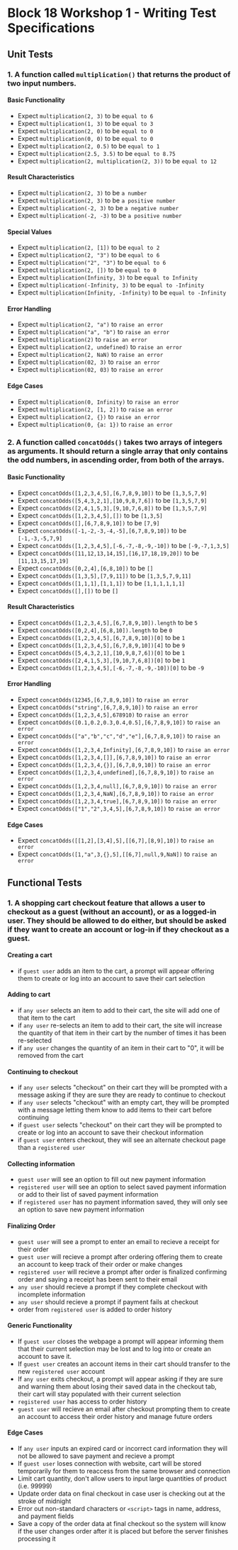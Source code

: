 # Block 18 Workshop 1 - Writing Test Specifications
## Unit Tests
### 1. A function called `multiplication()` that returns the product of two input numbers.
#### Basic Functionality
  - Expect `multiplication(2, 3)` to be `equal to 6`
  - Expect `multiplication(1, 3)` to be `equal to 3`
  - Expect `multiplication(2, 0)` to be `equal to 0`
  - Expect `multiplication(0, 0)` to be `equal to 0`
  - Expect `multiplication(2, 0.5)` to be `equal to 1`
  - Expect `multiplication(2.5, 3.5)` to be `equal to 8.75`
  - Expect `multiplication(2, multiplication(2, 3))` to be `equal to 12`
#### Result Characteristics
  - Expect `multiplication(2, 3)` to be `a number`
  - Expect `multiplication(2, 3)` to be `a positive number`
  - Expect `multiplication(-2, 3)` to be `a negative number`
  - Expect `multiplication(-2, -3)` to be `a positive number`
#### Special Values
  - Expect `multiplication(2, [1])` to be `equal to 2`
  - Expect `multiplication(2, "3")` to be `equal to 6`
  - Expect `multiplication("2", "3")` to be `equal to 6`
  - Expect `multiplication(2, [])` to be `equal to 0`
  - Expect `multiplication(Infinity, 3)` to be `equal to Infinity`
  - Expect `multiplication(-Infinity, 3)` to be `equal to -Infinity`
  - Expect `multiplication(Infinity, -Infinity)` to be `equal to -Infinity`
#### Error Handling
  - Expect `multiplication(2, "a")` to `raise an error`
  - Expect `multiplication("a", "b")` to `raise an error`
  - Expect `multiplication(2)` to `raise an error`
  - Expect `multiplication(2, undefined)` to `raise an error`
  - Expect `multiplication(2, NaN)` to `raise an error`
  - Expect `multiplication(02, 3)` to `raise an error`
  - Expect `multiplication(02, 03)` to `raise an error`
#### Edge Cases
  - Expect `multiplication(0, Infinity)` to `raise an error`
  - Expect `multiplication(2, [1, 2])` to `raise an error`
  - Expect `multiplication(2, {})` to `raise an error`
  - Expect `multiplication(0, {a: 1})` to `raise an error`

### 2. A function called `concatOdds()` takes two arrays of integers as arguments. It should return a single array that only contains the odd numbers, in ascending order, from both of the arrays.
#### Basic Functionality
  - Expect `concatOdds([1,2,3,4,5],[6,7,8,9,10])` to be `[1,3,5,7,9]`
  - Expect `concatOdds([5,4,3,2,1],[10,9,8,7,6])` to be `[1,3,5,7,9]`
  - Expect `concatOdds([2,4,1,5,3],[9,10,7,6,8])` to be `[1,3,5,7,9]`
  - Expect `concatOdds([1,2,3,4,5],[])` to be `[1,3,5]`
  - Expect `concatOdds([],[6,7,8,9,10])` to be `[7,9]`
  - Expect `concatOdds([-1,-2,-3,-4,-5],[6,7,8,9,10])` to be `[-1,-3,-5,7,9]`
  - Expect `concatOdds([1,2,3,4,5],[-6,-7,-8,-9,-10])` to be `[-9,-7,1,3,5]`
  - Expect `concatOdds([11,12,13,14,15],[16,17,18,19,20])` to be `[11,13,15,17,19]`
  - Expect `concatOdds([0,2,4],[6,8,10])` to be `[]`
  - Expect `concatOdds([1,3,5],[7,9,11])` to be `[1,3,5,7,9,11]`
  - Expect `concatOdds([1,1,1],[1,1,1])` to be `[1,1,1,1,1,1]`
  - Expect `concatOdds([],[])` to be `[]`
#### Result Characteristics
  - Expect `concatOdds([1,2,3,4,5],[6,7,8,9,10]).length` to be `5`
  - Expect `concatOdds([0,2,4],[6,8,10]).length` to be `0`
  - Expect `concatOdds([1,2,3,4,5],[6,7,8,9,10])[0]` to be `1`
  - Expect `concatOdds([1,2,3,4,5],[6,7,8,9,10])[4]` to be `9`
  - Expect `concatOdds([5,4,3,2,1],[10,9,8,7,6])[0]` to be `1`
  - Expect `concatOdds([2,4,1,5,3],[9,10,7,6,8])[0]` to be `1`
  - Expect `concatOdds([1,2,3,4,5],[-6,-7,-8,-9,-10])[0]` to be `-9`
#### Error Handling
  - Expect `concatOdds(12345,[6,7,8,9,10])` to `raise an error`
  - Expect `concatOdds("string",[6,7,8,9,10])` to `raise an error`
  - Expect `concatOdds([1,2,3,4,5],678910)` to `raise an error`
  - Expect `concatOdds([0.1,0.2,0.3,0.4,0.5],[6,7,8,9,10])` to `raise an error`
  - Expect `concatOdds(["a","b","c","d","e"],[6,7,8,9,10])` to `raise an error`
  - Expect `concatOdds([1,2,3,4,Infinity],[6,7,8,9,10])` to `raise an error`
  - Expect `concatOdds([1,2,3,4,[]],[6,7,8,9,10])` to `raise an error`
  - Expect `concatOdds([1,2,3,4,{}],[6,7,8,9,10])` to `raise an error`
  - Expect `concatOdds([1,2,3,4,undefined],[6,7,8,9,10])` to `raise an error`
  - Expect `concatOdds([1,2,3,4,null],[6,7,8,9,10])` to `raise an error`
  - Expect `concatOdds([1,2,3,4,NaN],[6,7,8,9,10])` to `raise an error`
  - Expect `concatOdds([1,2,3,4,true],[6,7,8,9,10])` to `raise an error`
  - Expect `concatOdds(["1","2",3,4,5],[6,7,8,9,10])` to `raise an error`
#### Edge Cases
  - Expect `concatOdds([[1,2],[3,4],5],[[6,7],[8,9],10])` to `raise an error`
  - Expect `concatOdds([1,"a",3,{},5],[[6,7],null,9,NaN])` to `raise an error`

## Functional Tests

### 1. A shopping cart checkout feature that allows a user to checkout as a guest (without an account), or as a logged-in user. They should be allowed to do either, but should be asked if they want to create an account or log-in if they checkout as a guest.

#### Creating a cart
  - if `guest user` adds an item to the cart, a prompt will appear offering them to create or log into an account to save their cart selection
#### Adding to cart
  - if `any user` selects an item to add to their cart, the site will add one of that item to the cart
  - if `any user` re-selects an item to add to their cart, the site will increase the quantity of that item in their cart by the number of times it has been re-selected
  - if `any user` changes the quantity of an item in their cart to "0", it will be removed from the cart
#### Continuing to checkout
  - if `any user` selects "checkout" on their cart they will be prompted with a message asking if they are sure they are ready to continue to checkout
  - if `any user`   selects "checkout" with an empty cart, they will be prompted with a message letting them know to add items to their cart before continuing
  - if `guest user` selects "checkout" on their cart they will be prompted to create or log into an account to save their checkout information
  - if `guest user` enters checkout, they will see an alternate checkout page than a `registered user`
#### Collecting information
  - `guest user` will see an option to fill out new payment information
  - `registered user` will see an option to select saved payment information or add to their list of saved payment information
  - if `registered user` has no payment information saved, they will only see an option to save new payment information
#### Finalizing Order
  - `guest user` will see a prompt to enter an email to recieve a receipt for their order
  - `guest user` will recieve a prompt after ordering offering them to create an account to keep track of their order or make changes
  - `registered user` will recieve a prompt after order is finalized confirming order and saying a receipt has been sent to their email
  - `any user` should recieve a prompt if they complete checkout with incomplete information
  - `any user` should recieve a prompt if payment fails at checkout
  - order from `registered user` is added to order history
#### Generic Functionality
  - If `guest user` closes the webpage a prompt will appear informing them that their current selection may be lost and to log into or create an account to save it.
  - If `guest user` creates an account items in their cart should transfer to the new `registered user` account
  - If `any user` exits checkout, a prompt will appear asking if they are sure and warning them about losing their saved data in the checkout tab, their cart will stay populated with their current selection
  - `registered user` has access to order history
  - `guest user` will recieve an email after checkout prompting them to create an account to access their order history and manage future orders
#### Edge Cases
  - If `any user` inputs an expired card or incorrect card information they will not be allowed to save payment and recieve a prompt
  - If `guest user` loses connection with website, cart will be stored temporarily for them to reaccess from the same browser and connection
  - Limit cart quantity, don't allow users to input large quantities of product (i.e. 99999)
  - Update order data on final checkout in case user is checking out at the stroke of midnight
  - Error out non-standard characters or `<script>` tags in name, address, and payment fields
  - Save a copy of the order data at final checkout so the system will know if the user changes order after it is placed but before the server finishes processing it
